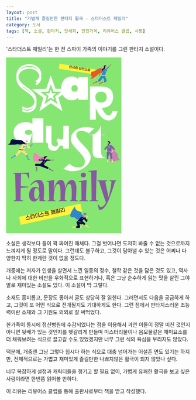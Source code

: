 ```yaml
---
layout: post
title: "가볍게 즐길만한 판타지 활극 - 스타더스트 패밀리"
category: 도서
tags: [책, 소설, 판타지, 안세화, 안전가옥, 리뷰어스 클럽, 서평]
---
```


'스타더스트 패밀리'는
한 전 스파이 가족의 이야기를 그린 판타지 소설이다.

![표지](/images/book/stardust-family-book-h480.jpg)

소설은 생각보다 틀이 꽉 짜여진 매체다.
그걸 벗어나면 도저히 봐줄 수 없는 것으로까지 느껴지게 될 정도로 말이다.
그런데도 불구하고, 그것이 담아낼 수 있는 것은 어찌나 다양한지 딱히 한계란 것이 없을 정도다.

개중에는 저자가 인생을 살면서 느낀 일종의 정수, 철학 같은 것을 담은 것도 있고,
역사나 사회에 대한 비판을 우화적으로 표현하거나,
혹은 그냥 순수하게 읽는 맛을 살린 그야말로 재미있는 소설도 있다.
이 소설이 딱 그렇다.

소재도 흥미롭고,
문장도 좋아서 글도 상당히 잘 읽힌다.
그러면서도 다음을 궁금하게 하고,
그것이 또 어떤 식으로 전개될지도 기대하게도 한다.
그런 점에서 판타지스러운 초능력이란 소재와 그 기원도 의외로 잘 써먹었다.

한가족이 동시에 정신병원에 수감되었다는 점을 이용해서
과연 이들이 정말 미친 것인지 아니면 뒷배가 있는 것인지를 헷갈리게 만들며
미스터리물이나 음모물같은 재미요소를 더 채워보려는 식으로 끌고갈 수도 있었겠지만
너무 그런 식의 욕심을 부리지도 않았다.

덕분에,
개중엔 그냥 그렇다 칩시다 하는 식으로 대충 넘어가는 어설픈 면도 있기는 하지만,
전체적으로는 가볍고 재미있게 즐길만한 나쁘지않은 활극이 되지 않았나 싶다.

너무 복잡하게 설정과 캐릭터들을 챙기고 할 필요 없이,
가볍게 유쾌한 활극을 보고 싶은 사람이라면
한번쯤 읽어볼 만하다.



<div class="im im-info">
이 리뷰는 리뷰어스 클럽를 통해 출판사로부터 책을 받고 작성했다.
</div>
